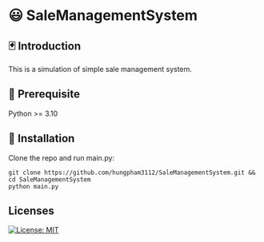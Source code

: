 # :smiley: SaleManagementSystem

## 🃏 Introduction

This is a simulation of simple sale management system.

## 🐍 Prerequisite

Python >= 3.10

## 🚀 Installation

Clone the repo and run main.py:

```pwsh
git clone https://github.com/hungpham3112/SaleManagementSystem.git && cd SaleManagementSystem
python main.py
```

## Licenses
[![License: MIT](https://img.shields.io/badge/License-MIT-yellow.svg)](https://opensource.org/licenses/MIT)
